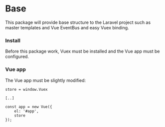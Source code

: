 # Base

This package will provide base structure to the Laravel project such as master templates and Vue EventBus and easy
Vuex binding.

### Install

Before this package work, Vuex must be installed and the Vue app must be configured.

### Vue app

The Vue app must be slightly modified:

````
store = window.Vuex

[..]

const app = new Vue({
    el: '#app',
    store
});
````